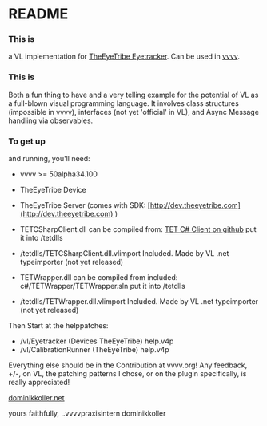 # README #

### This is ### 
a VL implementation for [TheEyeTribe Eyetracker](http://theeyetribe.com/).
Can be used in [vvvv](http://vvvv.org).

### This is ###
Both a fun thing to have and a very telling example for the potential of VL as a full-blown visual programming language. It involves class structures (impossible in vvvv), interfaces (not yet 'official' in VL), and Async Message handling via observables.

### To get up ###
and running, you'll need:


* vvvv >= 50alpha34.100

* TheEyeTribe Device

* TheEyeTribe Server (comes with SDK: [http://dev.theeyetribe.com](http://dev.theeyetribe.com) )

* TETCSharpClient.dll
can be compiled from: [TET C# Client on github](https://github.com/EyeTribe/tet-csharp-client)
put it into /tetdlls

* /tetdlls/TETCSharpClient.dll.vlimport
Included. Made by VL .net typeimporter (not yet released)

* TETWrapper.dll
can be compiled from included:
c#/TETWrapper/TETWrapper.sln
put it into /tetdlls

* /tetdlls/TETWrapper.dll.vlimport
Included. Made by VL .net typeimporter (not yet released)


Then Start at the helppatches:

* /vl/Eyetracker (Devices TheEyeTribe) help.v4p
* /vl/CalibrationRunner (TheEyeTribe) help.v4p

Everything else should be in the Contribution at vvvv.org!
Any feedback, +/-, on VL, the patching patterns I chose, or on the plugin specifically, is really appreciated!

[dominikkoller.net](http://dominikkoller.net/)

yours faithfully,
..vvvvpraxisintern dominikkoller